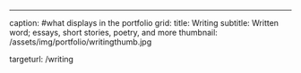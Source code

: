 ---
caption: #what displays in the portfolio grid:
  title: Writing
  subtitle: Written word; essays, short stories, poetry, and more
  thumbnail: /assets/img/portfolio/writingthumb.jpg
  
targeturl: /writing